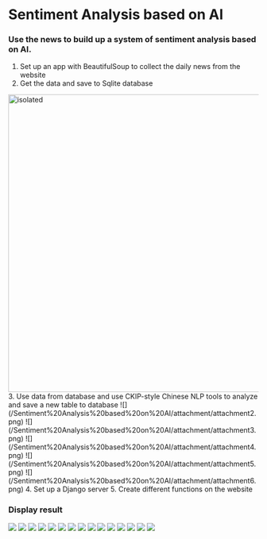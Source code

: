 # Sentiment Analysis based on AI

### Use the news to build up a system of sentiment analysis based on AI. 

1. Set up an app with BeautifulSoup to collect the daily news from the website
2. Get the data and save to Sqlite database
<img src="/Sentiment%20Analysis%20based%20on%20AI/attachment/attachment1.png" alt="isolated" width="600"/>
3. Use data from database and use CKIP-style Chinese NLP tools to analyze and save a new table to database
![](/Sentiment%20Analysis%20based%20on%20AI/attachment/attachment2.png)
![](/Sentiment%20Analysis%20based%20on%20AI/attachment/attachment3.png)
![](/Sentiment%20Analysis%20based%20on%20AI/attachment/attachment4.png)
![](/Sentiment%20Analysis%20based%20on%20AI/attachment/attachment5.png)
![](/Sentiment%20Analysis%20based%20on%20AI/attachment/attachment6.png)
4. Set up a Django server
5. Create different functions on the website

### Display result
![](/Sentiment%20Analysis%20based%20on%20AI/attachment/attachment7.png)
![](/Sentiment%20Analysis%20based%20on%20AI/attachment/attachment8.png)
![](/Sentiment%20Analysis%20based%20on%20AI/attachment/attachment9.png)
![](/Sentiment%20Analysis%20based%20on%20AI/attachment/attachment10.png)
![](/Sentiment%20Analysis%20based%20on%20AI/attachment/attachment11.png)
![](/Sentiment%20Analysis%20based%20on%20AI/attachment/attachment12.png)
![](/Sentiment%20Analysis%20based%20on%20AI/attachment/attachment13.png)
![](/Sentiment%20Analysis%20based%20on%20AI/attachment/attachment14.png)
![](/Sentiment%20Analysis%20based%20on%20AI/attachment/attachment15.png)
![](/Sentiment%20Analysis%20based%20on%20AI/attachment/attachment16.png)
![](/Sentiment%20Analysis%20based%20on%20AI/attachment/attachment17.png)
![](/Sentiment%20Analysis%20based%20on%20AI/attachment/attachment18.png)
![](/Sentiment%20Analysis%20based%20on%20AI/attachment/attachment19.png)
![](/Sentiment%20Analysis%20based%20on%20AI/attachment/attachment20.png)
![](/Sentiment%20Analysis%20based%20on%20AI/attachment/attachment21.png)